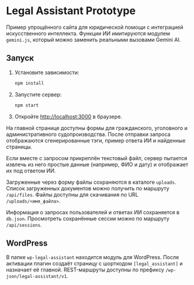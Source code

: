 # Legal Assistant Prototype

Пример упрощённого сайта для юридической помощи с интеграцией искусственного интеллекта.
Функции ИИ имитируются модулем `gemini.js`, который можно заменить реальными вызовами Gemini AI.

## Запуск

1. Установите зависимости:
   ```bash
   npm install
   ```
2. Запустите сервер:
   ```bash
   npm start
   ```
3. Откройте [http://localhost:3000](http://localhost:3000) в браузере.

На главной странице доступны формы для гражданского, уголовного и административного судопроизводства. После отправки запроса отображаются сгенерированные тэги, пример ответа ИИ и найденные страницы.

Если вместе с запросом прикреплён текстовый файл, сервер пытается извлечь из него простые данные (например, ФИО и дату) и отображает их под ответом ИИ.

Загруженные через форму файлы сохраняются в каталоге `uploads`. Список загруженных документов можно получить по маршруту `/api/files`. Файлы доступны для скачивания по URL `/uploads/<имя_файла>`.

Информация о запросах пользователей и ответах ИИ сохраняется в `db.json`. Просмотреть сохранённые сессии можно по маршруту `/api/sessions`.

## WordPress

В папке `wp-legal-assistant` находится модуль для WordPress. После активации плагин создаёт страницу с шорткодом `[legal_assistant]` и назначает её главной. REST-маршруты доступны по префиксу `/wp-json/legal-assistant/v1`.
